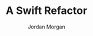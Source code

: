 ---
layout: post
tags: ["Swift"]
title: "A Swift Refactor"
author: Jordan Morgan
description: "Swift offers us several novel ways to refactor our code. Follow along as we embark on such a task on some fictional code."
image: /assets/images/logo.png
---